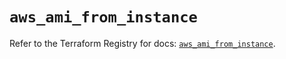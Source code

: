 # `aws_ami_from_instance`

Refer to the Terraform Registry for docs: [`aws_ami_from_instance`](https://registry.terraform.io/providers/hashicorp/aws/5.73.0/docs/resources/ami_from_instance).
